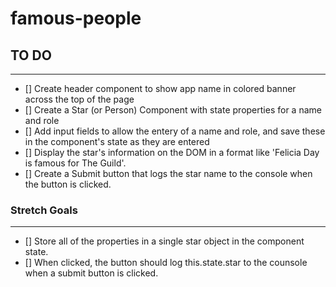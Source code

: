# famous-people

## TO DO
---
- [] Create header component to show app name in colored banner across the top of the page
- [] Create a Star (or Person) Component with state properties for a name and role
- [] Add input fields to allow the entery of a name and role, and save these in the component's state as they are entered
- [] Display the star's information on the DOM in a format like 'Felicia Day is famous for The Guild'.
- [] Create a Submit button that logs the star name to the console when the button is clicked.

### Stretch Goals
---
- [] Store all of the properties in a single star object in the component state.
- [] When clicked, the button should log this.state.star to the counsole when a submit button is clicked.